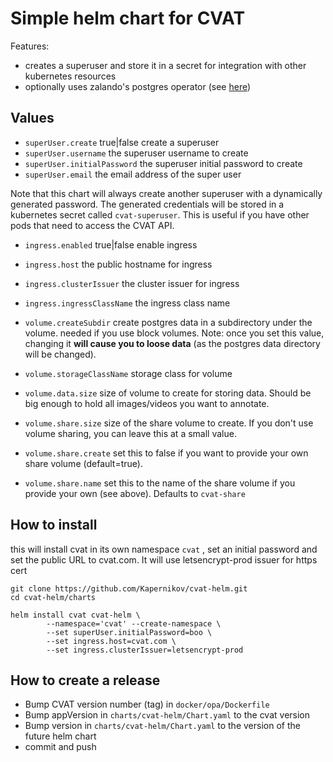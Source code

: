 # Simple helm chart for CVAT

Features:

* creates a superuser and store it in a secret for integration with other kubernetes resources
* optionally uses zalando's postgres operator (see [here](zalando-pgo.md))

## Values

* `superUser.create` true|false create a superuser
* `superUser.username` the superuser username to create
* `superUser.initialPassword` the superuser initial password to create
* `superUser.email` the email address of the super user

Note that this chart will always create another superuser with a dynamically generated password. The generated credentials will be stored in a kubernetes secret called `cvat-superuser`.
This is useful if you have other pods that need to access the CVAT API.

* `ingress.enabled` true|false enable ingress
* `ingress.host` the public hostname for ingress
* `ingress.clusterIssuer` the cluster issuer for ingress
* `ingress.ingressClassName` the ingress class name

* `volume.createSubdir` create postgres data in a subdirectory under the volume. needed if you use block volumes. Note: once you set this value, changing it **will cause you to loose data** (as the postgres data directory will be changed).
* `volume.storageClassName` storage class for volume
* `volume.data.size` size of volume to create for storing data. Should be big enough to hold all images/videos you want to annotate.

* `volume.share.size` size of the share volume to create. If you don't use volume sharing, you can leave this at a small value.
* `volume.share.create` set this to false if you want to provide your own share volume (default=true).
* `volume.share.name` set this to the name of the share volume if you provide your own (see above). Defaults to `cvat-share`

## How to install

this will install cvat in its own namespace `cvat` , set an initial password and set the public URL to cvat.com. It will use letsencrypt-prod issuer for https cert

```shell
git clone https://github.com/Kapernikov/cvat-helm.git
cd cvat-helm/charts

helm install cvat cvat-helm \
        --namespace='cvat' --create-namespace \
        --set superUser.initialPassword=boo \
        --set ingress.host=cvat.com \
        --set ingress.clusterIssuer=letsencrypt-prod 
```

## How to create a release

* Bump CVAT version number (tag) in `docker/opa/Dockerfile`
* Bump appVersion in `charts/cvat-helm/Chart.yaml` to the cvat version
* Bump version in `charts/cvat-helm/Chart.yaml` to the version of the future helm chart
* commit and push

